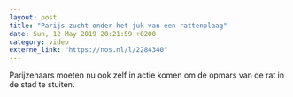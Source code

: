 ```yaml
---
layout: post
title: "Parijs zucht onder het juk van een rattenplaag"
date: Sun, 12 May 2019 20:21:59 +0200
category: video
externe_link: "https://nos.nl/l/2284340"
---
```


Parijzenaars moeten nu ook zelf in actie komen om de opmars van de rat in de stad te stuiten.
